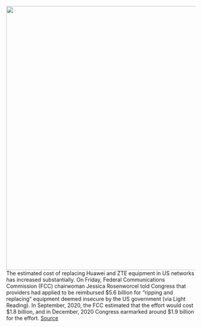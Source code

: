 <img src='https://cdn.vox-cdn.com/thumbor/41FIKg1qOqn9_LHtKBer1uYSC9k=/0x0:2040x1360/1200x800/filters:focal(857x517:1183x843)/cdn.vox-cdn.com/uploads/chorus_image/image/70473766/acastro_190521_1777_huawei_0003.0.0.jpg' width='700px' /><br/>
The estimated cost of replacing Huawei and ZTE equipment in US networks has increased substantially. On Friday, Federal Communications Commission (FCC) chairwoman Jessica Rosenworcel told Congress that providers had applied to be reimbursed $5.6 billion for “ripping and replacing” equipment deemed insecure by the US government (via Light Reading). In September, 2020, the FCC estimated that the effort would cost $1.8 billion, and in December, 2020 Congress earmarked around $1.9 billion for the effort.
<a href='https://www.theverge.com/2022/2/4/22918611/rip-and-replace-hauwei-zte-fcc-cell-network-securty'> Source <a/>